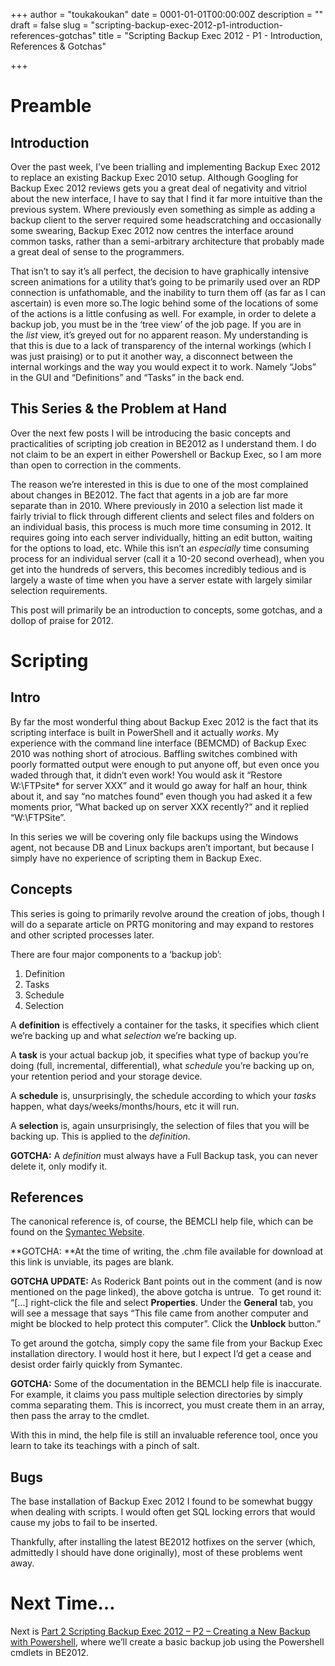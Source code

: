 +++
author = "toukakoukan"
date = 0001-01-01T00:00:00Z
description = ""
draft = false
slug = "scripting-backup-exec-2012-p1-introduction-references-gotchas"
title = "Scripting Backup Exec 2012 - P1 - Introduction, References & Gotchas"

+++

# Preamble


## Introduction

Over the past week, I’ve been trialling and implementing Backup Exec 2012 to replace an existing Backup Exec 2010 setup. Although Googling for Backup Exec 2012 reviews gets you a great deal of negativity and vitriol about the new interface, I have to say that I find it far more intuitive than the previous system. Where previously even something as simple as adding a backup client to the server required some headscratching and occasionally some swearing, Backup Exec 2012 now centres the interface around common tasks, rather than a semi-arbitrary architecture that probably made a great deal of sense to the programmers.

That isn’t to say it’s all perfect, the decision to have graphically intensive screen animations for a utility that’s going to be primarily used over an RDP connection is unfathomable, and the inability to turn them off (as far as I can ascertain) is even more so.The logic behind some of the locations of some of the actions is a little confusing as well. For example, in order to delete a backup job, you must be in the ‘tree view’ of the job page. If you are in the *list* view, it’s greyed out for no apparent reason. My understanding is that this is due to a lack of transparency of the internal workings (which I was just praising) or to put it another way, a disconnect between the internal workings and the way you would expect it to work. Namely “Jobs” in the GUI and “Definitions” and “Tasks” in the back end.


## This Series & the Problem at Hand

Over the next few posts I will be introducing the basic concepts and practicalities of scripting job creation in BE2012 as I understand them. I do not claim to be an expert in either Powershell or Backup Exec, so I am more than open to correction in the comments.

The reason we’re interested in this is due to one of the most complained about changes in BE2012. The fact that agents in a job are far more separate than in 2010. Where previously in 2010 a selection list made it fairly trivial to flick through different clients and select files and folders on an individual basis, this process is much more time consuming in 2012. It requires going into each server individually, hitting an edit button, waiting for the options to load, etc. While this isn’t an *especially* time consuming process for an individual server (call it a 10-20 second overhead), when you get into the hundreds of servers, this becomes incredibly tedious and is largely a waste of time when you have a server estate with largely similar selection requirements.

This post will primarily be an introduction to concepts, some gotchas, and a dollop of praise for 2012.


# Scripting


## Intro

By far the most wonderful thing about Backup Exec 2012 is the fact that its scripting interface is built in PowerShell and it actually *works*. My experience with the command line interface (BEMCMD) of Backup Exec 2010 was nothing short of atrocious. Baffling switches combined with poorly formatted output were enough to put anyone off, but even once you waded through that, it didn’t even work! You would ask it “Restore W:\FTPsite\* for server XXX” and it would go away for half an hour, think about it, and say “no matches found” even though you had asked it a few moments prior, “What backed up on server XXX recently?” and it replied “W:\FTPSite”.

In this series we will be covering only file backups using the Windows agent, not because DB and Linux backups aren’t important, but because I simply have no experience of scripting them in Backup Exec.


## Concepts

This series is going to primarily revolve around the creation of jobs, though I will do a separate article on PRTG monitoring and may expand to restores and other scripted processes later.

There are four major components to a ‘backup job’:

1. Definition
2. Tasks
3. Schedule
4. Selection

A **definition** is effectively a container for the tasks, it specifies which client we’re backing up and what *selection* we’re backing up.

A **task** is your actual backup job, it specifies what type of backup you’re doing (full, incremental, differential), what *schedule* you’re backing up on, your retention period and your storage device.

A **schedule** is, unsurprisingly, the schedule according to which your *tasks* happen, what days/weeks/months/hours, etc it will run.

A **selection** is, again unsurprisingly, the selection of files that you will be backing up. This is applied to the *definition*.

**GOTCHA:** A *definition* must always have a Full Backup task, you can never delete it, only modify it.


## References

The canonical reference is, of course, the BEMCLI help file, which can be found on the [Symantec Website](http://www.symantec.com/business/support/index?page=content&id=DOC5438 "BEMCLI Help File").

**GOTCHA: **At the time of writing, the .chm file available for download at this link is unviable, its pages are blank.

**GOTCHA UPDATE:** As Roderick Bant points out in the comment (and is now mentioned on the page linked), the above gotcha is untrue.  To get round it: “[…] right-click the file and select **Properties**. Under the **General** tab, you will see a message that says “This file came from another computer and might be blocked to help protect this computer”. Click the **Unblock** button.”

To get around the gotcha, simply copy the same file from your Backup Exec installation directory. I would host it here, but I expect I’d get a cease and desist order fairly quickly from Symantec.

**GOTCHA:** Some of the documentation in the BEMCLI help file is inaccurate. For example, it claims you pass multiple selection directories by simply comma separating them. This is incorrect, you must create them in an array, then pass the array to the cmdlet.

With this in mind, the help file is still an invaluable reference tool, once you learn to take its teachings with a pinch of salt.


## Bugs

The base installation of Backup Exec 2012 I found to be somewhat buggy when dealing with scripts. I would often get SQL locking errors that would cause my jobs to fail to be inserted.

Thankfully, after installing the latest BE2012 hotfixes on the server (which, admittedly I should have done originally), most of these problems went away.


# Next Time…

Next is [Part 2 Scripting Backup Exec 2012 – P2 – Creating a New Backup with Powershell](http://wp.me/pBnHz-43), where we’ll create a basic backup job using the Powershell cmdlets in BE2012.

